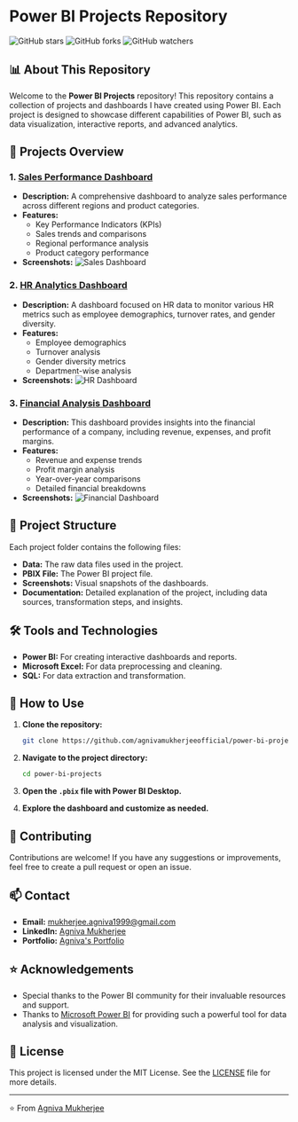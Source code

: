 # Power BI Projects Repository

![GitHub stars](https://img.shields.io/github/stars/agnivamukherjeeofficial/power-bi-projects?style=social)
![GitHub forks](https://img.shields.io/github/forks/agnivamukherjeeofficial/power-bi-projects?style=social)
![GitHub watchers](https://img.shields.io/github/watchers/agnivamukherjeeofficial/power-bi-projects?style=social)

## 📊 About This Repository

Welcome to the **Power BI Projects** repository! This repository contains a collection of projects and dashboards I have created using Power BI. Each project is designed to showcase different capabilities of Power BI, such as data visualization, interactive reports, and advanced analytics.

## 🚀 Projects Overview

### 1. [Sales Performance Dashboard](./SalesPerformanceDashboard)
- **Description:** A comprehensive dashboard to analyze sales performance across different regions and product categories.
- **Features:**
  - Key Performance Indicators (KPIs)
  - Sales trends and comparisons
  - Regional performance analysis
  - Product category performance
- **Screenshots:**
  ![Sales Dashboard](./images/sales_dashboard.png)

### 2. [HR Analytics Dashboard](./HRAnalyticsDashboard)
- **Description:** A dashboard focused on HR data to monitor various HR metrics such as employee demographics, turnover rates, and gender diversity.
- **Features:**
  - Employee demographics
  - Turnover analysis
  - Gender diversity metrics
  - Department-wise analysis
- **Screenshots:**
  ![HR Dashboard](./images/hr_dashboard.png)

### 3. [Financial Analysis Dashboard](./FinancialAnalysisDashboard)
- **Description:** This dashboard provides insights into the financial performance of a company, including revenue, expenses, and profit margins.
- **Features:**
  - Revenue and expense trends
  - Profit margin analysis
  - Year-over-year comparisons
  - Detailed financial breakdowns
- **Screenshots:**
  ![Financial Dashboard](./images/financial_dashboard.png)

## 📂 Project Structure

Each project folder contains the following files:

- **Data:** The raw data files used in the project.
- **PBIX File:** The Power BI project file.
- **Screenshots:** Visual snapshots of the dashboards.
- **Documentation:** Detailed explanation of the project, including data sources, transformation steps, and insights.

## 🛠️ Tools and Technologies

- **Power BI:** For creating interactive dashboards and reports.
- **Microsoft Excel:** For data preprocessing and cleaning.
- **SQL:** For data extraction and transformation.

## 📝 How to Use

1. **Clone the repository:**

    ```sh
    git clone https://github.com/agnivamukherjeeofficial/power-bi-projects.git
    ```

2. **Navigate to the project directory:**

    ```sh
    cd power-bi-projects
    ```

3. **Open the `.pbix` file with Power BI Desktop.**

4. **Explore the dashboard and customize as needed.**

## 🤝 Contributing

Contributions are welcome! If you have any suggestions or improvements, feel free to create a pull request or open an issue.

## 📫 Contact

- **Email:** [mukherjee.agniva1999@gmail.com](mailto:mukherjee.agniva1999@gmail.com)
- **LinkedIn:** [Agniva Mukherjee](https://www.linkedin.com/in/agniva-mukherjee-2168661a8/)
- **Portfolio:** [Agniva's Portfolio](https://www.novypro.com/profile_about/agniva-mukherjee)

## ⭐ Acknowledgements

- Special thanks to the Power BI community for their invaluable resources and support.
- Thanks to [Microsoft Power BI](https://powerbi.microsoft.com/) for providing such a powerful tool for data analysis and visualization.

## 📜 License

This project is licensed under the MIT License. See the [LICENSE](./LICENSE) file for more details.

---

⭐️ From [Agniva Mukherjee](https://github.com/agnivamukherjeeofficial)

